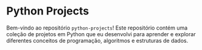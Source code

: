 # Python Projects

Bem-vindo ao repositório `python-projects`!
Este repositório contém uma coleção de projetos em Python que eu desenvolvi para aprender e explorar diferentes conceitos de programação, algoritmos e estruturas de dados.